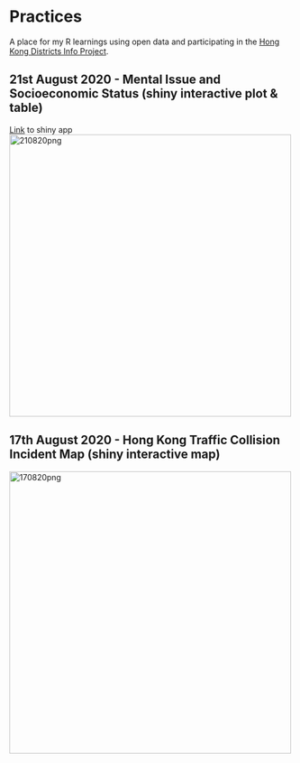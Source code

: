 # Practices
A place for my R learnings using open data and participating in the <a href="https://github.com/Hong-Kong-Districts-Info">Hong Kong Districts Info Project</a>.

## 21st August 2020 - Mental Issue and Socioeconomic Status (shiny interactive plot & table)
<a href="https://www.shinyapps.io/admin/#/application/2692617">Link</a> to shiny app
<br/>
<img src="https://github.com/gabtam55/Practices/raw/master/210820 - Mental Health & Socioeconomic Status/Shiny App 210820.png" alt="210820png" width="500" />

## 17th August 2020 - Hong Kong Traffic Collision Incident Map (shiny interactive map)
<img src="https://github.com/gabtam55/Practices/raw/master/170820 - Hong Kong Collision Data Map/Shiny Map 170820.png" alt="170820png" width="500" />

